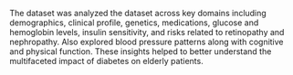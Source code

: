 The dataset was analyzed the dataset across key domains including demographics, clinical profile, genetics, medications, glucose and hemoglobin levels, insulin sensitivity, and risks related to retinopathy and nephropathy. 
Also explored blood pressure patterns along with cognitive and physical function. 
These insights helped to  better understand the multifaceted impact of diabetes on elderly patients.
